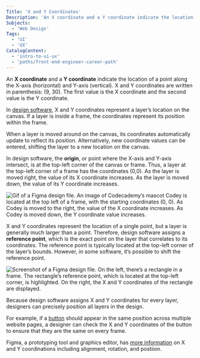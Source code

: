 ```yaml
---
Title: 'X and Y Coordinates'
Description: 'An X coordinate and a Y coordinate indicate the location of a point along an X-axis (horizontal) and a Y-axis (vertical).'
Subjects:
  - 'Web Design'
Tags:
  - 'UI'
  - 'UX'
CatalogContent:
  - 'intro-to-ui-ux'
  - 'paths/front-end-engineer-career-path'
---
```


An **X coordinate** and a **Y coordinate** indicate the location of a point along the X-axis (horizontal) and Y-axis (vertical). X and Y coordinates are written in parenthesis: (9, 30). The first value is the X coordinate and the second value is the Y coordinate.

In [design software](https://www.codecademy.com/resources/docs/uiux/design-software), X and Y coordinates represent a layer’s location on the canvas. If a layer is inside a frame, the coordinates represent its position within the frame.

When a layer is moved around on the canvas, its coordinates automatically update to reflect its position. Alternatively, new coordinate values can be entered, shifting the layer to a new location on the canvas.

In design software, the **origin**, or point where the X-axis and Y-axis intersect, is at the top-left corner of the canvas or frame. Thus, a layer at the top-left corner of a frame has the coordinates (0,0). As the layer is moved right, the value of its X coordinate increases. As the layer is moved down, the value of its Y coordinate increases.

![Gif of a Figma design file. An image of Codecademy’s mascot Codey is located at the top left of a frame, with the starting coordinates (0, 0). As Codey is moved to the right, the value of the X coordinate increases. As Codey is moved down, the Y coordinate value increases.](https://static-assets.codecademy.com/Courses/intro-to-ui-and-ux/docs/X-Y-Coordinates-Demo.gif)

X and Y coordinates represent the location of a single point, but a layer is generally much larger than a point. Therefore, design software assigns a **reference point**, which is the exact point on the layer that correlates to its coordinates. The reference point is typically located at the top-left corner of the layer’s bounds. However, in some software, it’s possible to shift the reference point.

![Screenshot of a Figma design file. On the left, there’s a rectangle in a frame. The rectangle’s reference point, which is located at the top-left corner, is highlighted. On the right, the X and Y coordinates of the rectangle are displayed.](https://static-assets.codecademy.com/Courses/intro-to-ui-and-ux/docs/X-Y-Coordinates-Reference-Point.png)

Because design software assigns X and Y coordinates for every layer, designers can precisely position all layers in the design.

For example, if a [button](https://www.codecademy.com/resources/docs/uiux/button) should appear in the same position across multiple website pages, a designer can check the X and Y coordinates of the button to ensure that they are the same on every frame.

Figma, a prototyping tool and graphics editor, has [more information](https://help.figma.com/hc/en-us/articles/360039956914-Adjust-alignment-rotation-and-position#Position) on X and Y coordinations including alignment, rotation, and postiion.

